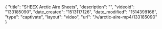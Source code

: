 {
    "title": "SHEEX Arctic Aire Sheets",
    "description": "",
    "videoid": "133185090",
    "date_created": "1513117126",
    "date_modified": "1514398168",
    "type": "captivate",
    "layout": "video",
    "url": "\/v\/arctic-aire-mp4\/133185090"
}